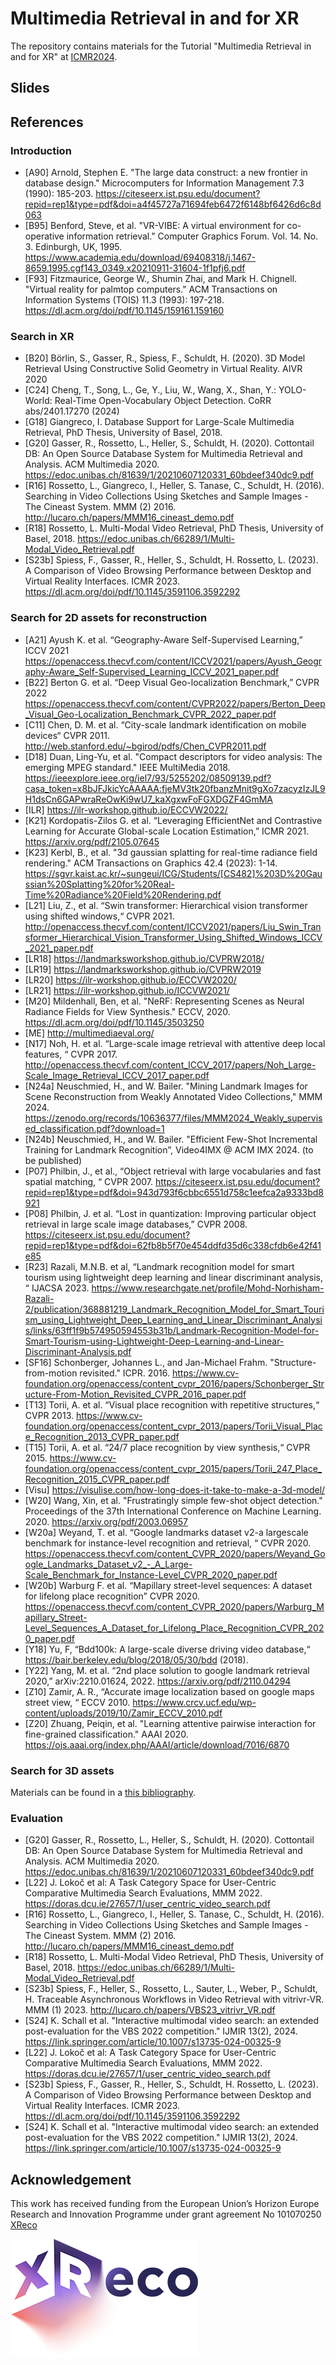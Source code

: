 # Multimedia Retrieval in and for XR
The repository contains materials for the Tutorial "Multimedia Retrieval in and for XR" at [ICMR2024](https://icmr2024.org).

## Slides


## References

### Introduction

- [A90] Arnold, Stephen E. "The large data construct: a new frontier in database design." Microcomputers for Information Management 7.3 (1990): 185-203. https://citeseerx.ist.psu.edu/document?repid=rep1&type=pdf&doi=a4f45727a71694feb6472f6148bf6426d6c8d063
- [B95] Benford, Steve, et al. "VR-VIBE: A virtual environment for co-operative information retrieval." Computer Graphics Forum. Vol. 14. No. 3. Edinburgh, UK, 1995. https://www.academia.edu/download/69408318/j.1467-8659.1995.cgf143_0349.x20210911-31604-1f1pfj6.pdf
- [F93] Fitzmaurice, George W., Shumin Zhai, and Mark H. Chignell. "Virtual reality for palmtop computers." ACM Transactions on Information Systems (TOIS) 11.3 (1993): 197-218. https://dl.acm.org/doi/pdf/10.1145/159161.159160


### Search in XR
- [B20] Börlin, S., Gasser, R., Spiess, F., Schuldt, H. (2020). 3D Model Retrieval Using Constructive Solid Geometry in Virtual Reality. AIVR 2020
- [C24] Cheng, T., Song, L., Ge, Y., Liu, W., Wang, X., Shan, Y.: YOLO-World: Real-Time Open-Vocabulary Object Detection. CoRR abs/2401.17270 (2024)
- [G18] Giangreco, I. Database Support for Large-Scale Multimedia Retrieval, PhD Thesis, University of Basel, 2018.
- [G20] Gasser, R., Rossetto, L., Heller, S., Schuldt, H. (2020). Cottontail DB: An Open Source Database System for Multimedia Retrieval and Analysis. ACM Multimedia 2020. https://edoc.unibas.ch/81639/1/20210607120331_60bdeef340dc9.pdf
- [R16] Rossetto, L., Giangreco, I., Heller, S. Tanase, C., Schuldt, H. (2016). Searching in Video Collections Using Sketches and Sample Images - The Cineast System. MMM (2) 2016. http://lucaro.ch/papers/MMM16_cineast_demo.pdf
- [R18] Rossetto, L. Multi-Modal Video Retrieval, PhD Thesis, University of Basel, 2018. https://edoc.unibas.ch/66289/1/Multi-Modal_Video_Retrieval.pdf
- [S23b] Spiess, F., Gasser, R., Heller, S., Schuldt, H. Rossetto, L. (2023). A Comparison of Video Browsing Performance between Desktop and Virtual Reality Interfaces. ICMR 2023. https://dl.acm.org/doi/pdf/10.1145/3591106.3592292

### Search for 2D assets for reconstruction

- [A21] Ayush K. et al. “Geography-Aware Self-Supervised Learning,” ICCV 2021 https://openaccess.thecvf.com/content/ICCV2021/papers/Ayush_Geography-Aware_Self-Supervised_Learning_ICCV_2021_paper.pdf
- [B22] Berton G. et al. “Deep Visual Geo-localization Benchmark,” CVPR 2022 https://openaccess.thecvf.com/content/CVPR2022/papers/Berton_Deep_Visual_Geo-Localization_Benchmark_CVPR_2022_paper.pdf
- [C11] Chen, D. M. et al. “City-scale landmark identification on mobile devices“ CVPR 2011. http://web.stanford.edu/~bgirod/pdfs/Chen_CVPR2011.pdf
- [D18] Duan, Ling-Yu, et al. "Compact descriptors for video analysis: The emerging MPEG standard." IEEE MultiMedia 2018. https://ieeexplore.ieee.org/iel7/93/5255202/08509139.pdf?casa_token=x8bJFJkicYcAAAAA:fjeMV3tk20fbanzMnit9gXo7zacyzIzJL9H1dsCn6GAPwraReOwKi9wU7_kaXgxwFoFGXDGZF4GmMA
- [ILR] https://ilr-workshop.github.io/ECCVW2022/
- [K21] Kordopatis-Zilos G. et al. “Leveraging EfficientNet and Contrastive Learning for Accurate Global-scale Location Estimation,” ICMR 2021. https://arxiv.org/pdf/2105.07645
- [K23] Kerbl, B., et al. "3d gaussian splatting for real-time radiance field rendering." ACM Transactions on Graphics 42.4 (2023): 1-14. https://sgvr.kaist.ac.kr/~sungeui/ICG/Students/[CS482]%203D%20Gaussian%20Splatting%20for%20Real-Time%20Radiance%20Field%20Rendering.pdf
- [L21] Liu, Z., et al. “Swin transformer: Hierarchical vision transformer using shifted windows,“ CVPR 2021. http://openaccess.thecvf.com/content/ICCV2021/papers/Liu_Swin_Transformer_Hierarchical_Vision_Transformer_Using_Shifted_Windows_ICCV_2021_paper.pdf
- [LR18] https://landmarksworkshop.github.io/CVPRW2018/
- [LR19] https://landmarksworkshop.github.io/CVPRW2019
- [LR20] https://ilr-workshop.github.io/ECCVW2020/
- [LR21] https://ilr-workshop.github.io/ICCVW2021/
- [M20] Mildenhall, Ben, et al. "NeRF: Representing Scenes as Neural Radiance Fields for View Synthesis." ECCV, 2020. https://dl.acm.org/doi/pdf/10.1145/3503250
- [ME] http://multimediaeval.org/
- [N17] Noh, H. et al. “Large-scale image retrieval with attentive deep local features, “ CVPR 2017. http://openaccess.thecvf.com/content_ICCV_2017/papers/Noh_Large-Scale_Image_Retrieval_ICCV_2017_paper.pdf
- [N24a] Neuschmied, H., and W. Bailer. "Mining Landmark Images for Scene Reconstruction from Weakly Annotated Video Collections," MMM 2024. https://zenodo.org/records/10636377/files/MMM2024_Weakly_supervised_classification.pdf?download=1
- [N24b] Neuschmied, H., and W. Bailer. "Efficient Few-Shot Incremental Training for Landmark Recognition”, Video4IMX @ ACM IMX 2024. (to be published)
- [P07] Philbin, J., et al., “Object retrieval with large vocabularies and fast spatial matching, “ CVPR 2007. https://citeseerx.ist.psu.edu/document?repid=rep1&type=pdf&doi=943d793f6cbbc6551d758c1eefca2a9333bd8921
- [P08] Philbin, J. et al. “Lost in quantization: Improving particular object retrieval in large scale image databases,” CVPR 2008. https://citeseerx.ist.psu.edu/document?repid=rep1&type=pdf&doi=62fb8b5f70e454ddfd35d6c338cfdb6e42f41e85
- [R23] Razali, M.N.B. et al, “Landmark recognition model for smart tourism using lightweight deep learning and linear discriminant analysis, “ IJACSA 2023. https://www.researchgate.net/profile/Mohd-Norhisham-Razali-2/publication/368881219_Landmark_Recognition_Model_for_Smart_Tourism_using_Lightweight_Deep_Learning_and_Linear_Discriminant_Analysis/links/63ff1f9b574950594553b31b/Landmark-Recognition-Model-for-Smart-Tourism-using-Lightweight-Deep-Learning-and-Linear-Discriminant-Analysis.pdf
- [SF16] Schonberger, Johannes L., and Jan-Michael Frahm. "Structure-from-motion revisited." ICPR. 2016. https://www.cv-foundation.org/openaccess/content_cvpr_2016/papers/Schonberger_Structure-From-Motion_Revisited_CVPR_2016_paper.pdf
- [T13] Torii, A. et al. “Visual place recognition with repetitive structures,“ CVPR 2013. https://www.cv-foundation.org/openaccess/content_cvpr_2013/papers/Torii_Visual_Place_Recognition_2013_CVPR_paper.pdf
- [T15] Torii, A. et al. “24/7 place recognition by view synthesis,“ CVPR 2015. https://www.cv-foundation.org/openaccess/content_cvpr_2015/papers/Torii_247_Place_Recognition_2015_CVPR_paper.pdf
- [Visu] https://visulise.com/how-long-does-it-take-to-make-a-3d-model/
- [W20] Wang, Xin, et al. "Frustratingly simple few-shot object detection." Proceedings of the 37th International Conference on Machine Learning. 2020. https://arxiv.org/pdf/2003.06957
- [W20a] Weyand, T. et al. “Google landmarks dataset v2-a largescale benchmark for instance-level recognition and retrieval, “ CVPR 2020. https://openaccess.thecvf.com/content_CVPR_2020/papers/Weyand_Google_Landmarks_Dataset_v2_-_A_Large-Scale_Benchmark_for_Instance-Level_CVPR_2020_paper.pdf
- [W20b] Warburg F. et al. “Mapillary street-level sequences: A dataset for lifelong place recognition” CVPR 2020. https://openaccess.thecvf.com/content_CVPR_2020/papers/Warburg_Mapillary_Street-Level_Sequences_A_Dataset_for_Lifelong_Place_Recognition_CVPR_2020_paper.pdf
- [Y18] Yu, F, “Bdd100k: A large-scale diverse driving video database,“ https://bair.berkeley.edu/blog/2018/05/30/bdd (2018).
- [Y22] Yang, M. et al. “2nd place solution to google landmark retrieval 2020,” arXiv:2210.01624, 2022. https://arxiv.org/pdf/2110.04294
- [Z10] Zamir, A. R., “Accurate image localization based on google maps street view, “ ECCV 2010. https://www.crcv.ucf.edu/wp-content/uploads/2019/10/Zamir_ECCV_2010.pdf
- [Z20] Zhuang, Peiqin, et al. "Learning attentive pairwise interaction for fine-grained classification." AAAI 2020. https://ojs.aaai.org/index.php/AAAI/article/download/7016/6870

### Search for 3D assets

Materials can be found in a [this bibliography](https://github.com/mpegia/3D-Object-Retrieval-Methods-Bibliography).

### Evaluation

- [G20] Gasser, R., Rossetto, L., Heller, S., Schuldt, H. (2020). Cottontail DB: An Open Source Database System for Multimedia Retrieval and Analysis. ACM Multimedia 2020. https://edoc.unibas.ch/81639/1/20210607120331_60bdeef340dc9.pdf
- [L22] J. Lokoč et al: A Task Category Space for User-Centric Comparative Multimedia Search Evaluations, MMM 2022. https://doras.dcu.ie/27657/1/user_centric_video_search.pdf
- [R16] Rossetto, L., Giangreco, I., Heller, S. Tanase, C., Schuldt, H. (2016). Searching in Video Collections Using Sketches and Sample Images - The Cineast System. MMM (2) 2016. http://lucaro.ch/papers/MMM16_cineast_demo.pdf
- [R18] Rossetto, L. Multi-Modal Video Retrieval, PhD Thesis, University of Basel, 2018. https://edoc.unibas.ch/66289/1/Multi-Modal_Video_Retrieval.pdf
- [S23b] Spiess, F., Heller, S., Rossetto, L., Sauter, L., Weber, P., Schuldt, H. Traceable Asynchronous Workflows in Video Retrieval with vitrivr-VR. MMM (1) 2023. http://lucaro.ch/papers/VBS23_vitrivr_VR.pdf
- [S24] K. Schall et al. "Interactive multimodal video search: an extended post-evaluation for the VBS 2022 competition." IJMIR 13(2), 2024. https://link.springer.com/article/10.1007/s13735-024-00325-9
- [L22] J. Lokoč et al: A Task Category Space for User-Centric Comparative Multimedia Search Evaluations, MMM 2022. https://doras.dcu.ie/27657/1/user_centric_video_search.pdf
- [S23b] Spiess, F., Gasser, R., Heller, S., Schuldt, H. Rossetto, L. (2023). A Comparison of Video Browsing Performance between Desktop and Virtual Reality Interfaces. ICMR 2023. https://dl.acm.org/doi/pdf/10.1145/3591106.3592292
- [S24] K. Schall et al. "Interactive multimodal video search: an extended post-evaluation for the VBS 2022 competition." IJMIR 13(2), 2024. https://link.springer.com/article/10.1007/s13735-024-00325-9

## Acknowledgement
This work has received funding from the European Union’s Horizon Europe Research and Innovation Programme under grant agreement No 101070250 [XReco](https://xreco.eu/)

<img src="XR-logo_DEF_RGB_300px.png" />

